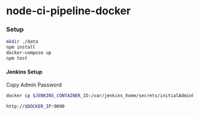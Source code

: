 # node-ci-pipeline-docker


### Setup

```bash
mkdir ./data
npm install
docker-compose up
npm test
```
#### Jenkins Setup

Copy Admin Password
```bash
docker cp $JENKINS_CONTAINER_ID:/var/jenkins_home/secrets/initialAdminPassword adminpass
```

```bash
http://$DOCKER_IP:9090
```